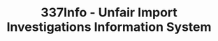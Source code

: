 ---
bigquery: https://console.cloud.google.com/bigquery?p=patents-public-data&d=usitc_investigations&page=dataset&project=sheets-management-319211
citation: US International Trade Commission 337Info Unfair Import Investigations Information
  System
contributors: US International Trade Comission
cost: None
description: US International Trade Commission 337Info Unfair Import Investigations
  Information System contains data on investigations done under Section 337. Section
  337 declares the infringement of certain statutory intellectual property rights
  and other forms of unfair competition in import trade to be unlawful practices.
  Most Section 337 investigations involve allegations of patent or registered trademark
  infringement.
documentation: FAQ and tutorial available on the site
last_edit: Mon, 04 Apr 2022 19:10:40 GMT
location: https://pubapps2.usitc.gov/337external/
maintained_by: US International Trade Comission
schema_fields: '[''finalIdOnViolationIssue'', ''cafcAppeals'', ''teoReliefGranted'',
  ''dateOfPublicationFrNotice'', ''ouiiAttorney'', ''copyrightNumbers'', ''currentActiveALJ'',
  ''teoIdDueDate'', ''teoProceedingInvolved'', ''teoIdIssueDate'', ''currentStatus'',
  ''finalIdOnViolationDue'', ''docketNo'', ''issueDateOtherNonFinal'', ''finalDetViolation'',
  ''actualEndDateEvidHear'', ''aljAssigned'', ''ouiiParticipation'', ''actualStartDateEvidHear'',
  ''investigationType'', ''dateComplaintFiled'', ''respondent'', ''scheduledStartDateEvidHear'',
  ''startDateMarkmanHearing'', ''internalRemand'', ''targetDate'', ''htsNumbers'',
  ''finalDetNoViolation'', ''endDateMarkmanHearing'', ''trademarkNumbers'', ''id'',
  ''patentNumbers'', ''gcAttorney'', ''invUnfairAct'', ''investigationNo'', ''title'',
  ''markmanHearing'', ''complainant'', ''scheduledEndDateEvidHear'', ''dateCreated'',
  ''patentNumber'', ''lastUpdated'', ''investigationTermDate'', ''reportingRequirements'',
  ''publication_number'']'
shortname: unfair_import_investigations
tags:
- import
- legal
- trade
timeframe: 2008-2021 (prior to 2008 downloadable as a JSON file)
title: 337Info - Unfair Import Investigations Information System
uuid: 2721f5ec-e599-4890-9265-9706719fc71e
---